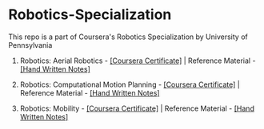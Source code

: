 # Robotics-Specialization

This repo is a part of Coursera's Robotics Specialization by University of Pennsylvania 

1. Robotics: Aerial Robotics - [[Coursera Certificate]](https://www.coursera.org/account/accomplishments/certificate/U7UD3KBVWMXH) | Reference Material - [[Hand Written Notes]](https://github.com/souvik0306/Robotics-Specialization/blob/543406c292f7d92bed6455d18adfccc827dd6531/Aerial%20Robotics/Aerial%20Robotics%20Notes.pdf)

2. Robotics: Computational Motion Planning - [[Coursera Certificate]](https://www.coursera.org/account/accomplishments/certificate/J9LBT4GW55TH) | Reference Material - [[Hand Written Notes]](https://github.com/souvik0306/Robotics-Specialization/blob/main/Computational%20Motion%20Planning/Computational%20Motion%20Planning%20Notes.pdf)

3. Robotics: Mobility - [[Coursera Certificate]](https://www.coursera.org/account/accomplishments/certificate/UAX8MXTVTTYZ) | Reference Material - [[Hand Written Notes]](https://github.com/souvik0306/Robotics-Specialization/blob/main/Mobility/Mobility%20Hand%20Written%20Notes.pdf)
